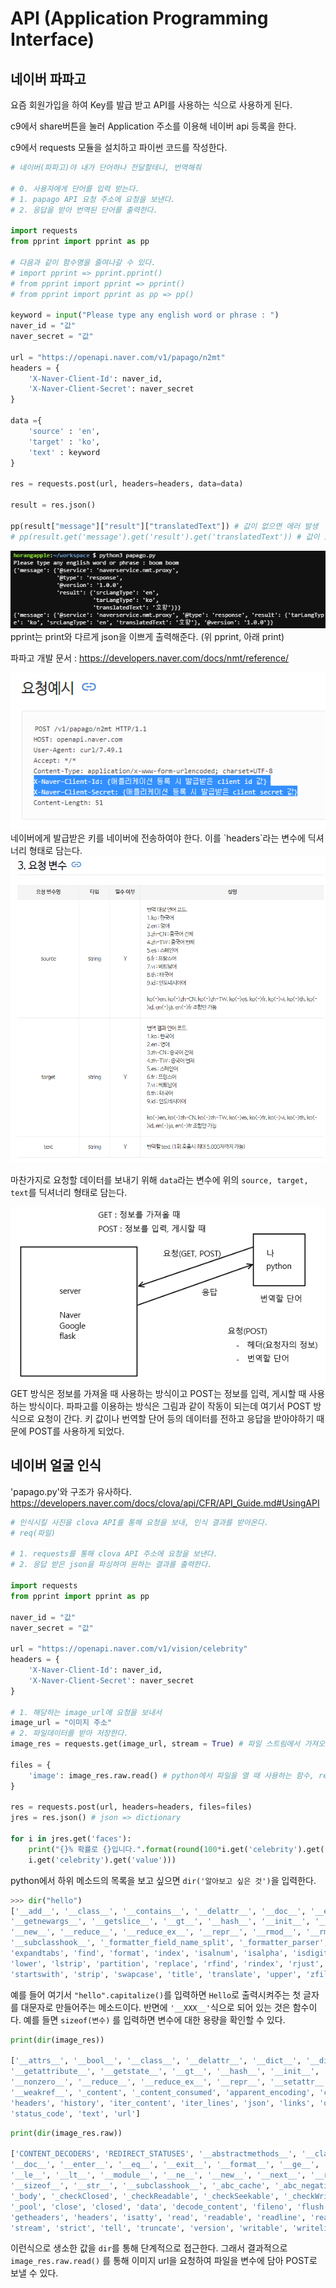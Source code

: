 # API (Application Programming Interface)

## 네이버 파파고

요즘 회원가입을 하여 Key를 발급 받고 API를 사용하는 식으로 사용하게 된다.

c9에서 share버튼을 눌러 Application 주소를 이용해 네이버 api 등록을 한다.

c9에서 requests 모듈을 설치하고 파이썬 코드를 작성한다.

```python
# 네이버(파파고)야 내가 단어하나 전달할테니, 번역해줘

# 0. 사용자에게 단어를 입력 받는다.
# 1. papago API 요청 주소에 요청을 보낸다.
# 2. 응답을 받아 번역된 단어를 출력한다.

import requests
from pprint import pprint as pp

# 다음과 같이 함수명을 줄여나갈 수 있다.
# import pprint => pprint.pprint()
# from pprint import pprint => pprint()
# from pprint import pprint as pp => pp()

keyword = input("Please type any english word or phrase : ")
naver_id = "값"
naver_secret = "값"

url = "https://openapi.naver.com/v1/papago/n2mt"
headers = {
    'X-Naver-Client-Id': naver_id,
    'X-Naver-Client-Secret': naver_secret
}

data ={
    'source' : 'en',
    'target' : 'ko',
    'text' : keyword
}

res = requests.post(url, headers=headers, data=data)

result = res.json()

pp(result["message"]["result"]["translatedText"]) # 값이 없으면 에러 발생
# pp(result.get('message').get('result').get('translatedText')) # 값이 없으면 NULL 출력
```
<img src = "images/image 002.png">
pprint는 print와 다르게 json을 이쁘게 출력해준다. (위 pprint, 아래 print)

파파고 개발 문서 : https://developers.naver.com/docs/nmt/reference/

<img src = "images/image 011.png">
네이버에게 발급받은 키를 네이버에 전송하여야 한다. 이를 `headers`라는 변수에 딕셔너리 형태로 담는다.
<img src = "images/image 012.png">

마찬가지로 요청할 데이터를 보내기 위해 `data`라는 변수에 위의 `source, target, text`를 딕셔너리 형태로 담는다.



<img src = "images/image 013.png">
GET 방식은 정보를 가져올 때 사용하는 방식이고 POST는 정보를 입력, 게시할 때 사용하는 방식이다. 파파고를 이용하는 방식은 그림과 같이 작동이 되는데 여기서 POST 방식으로 요청이 간다.  키 값이나 번역할 단어 등의 데이터를 전하고 응답을 받아야하기 때문에 POST를 사용하게 되었다.

## 네이버 얼굴 인식

'papago.py'와 구조가 유사하다.
https://developers.naver.com/docs/clova/api/CFR/API_Guide.md#UsingAPI

```python
# 인식시킬 사진을 clova API를 통해 요청을 보내, 인식 결과를 받아온다.
# req(파일)

# 1. requests를 통해 clova API 주소에 요청을 보낸다.
# 2. 응답 받은 json을 파싱하여 원하는 결과를 출력한다.

import requests
from pprint import pprint as pp

naver_id = "값"
naver_secret = "값"

url = "https://openapi.naver.com/v1/vision/celebrity"
headers = {
    'X-Naver-Client-Id': naver_id,
    'X-Naver-Client-Secret': naver_secret
}

# 1. 해당하는 image_url에 요청을 보내서
image_url = "이미지 주소"
# 2. 파일데이터를 받아 저장한다.
image_res = requests.get(image_url, stream = True) # 파일 스트림에서 가져오기위해 steam = True로 설정한다.

files = {
    'image': image_res.raw.read() # python에서 파일을 열 때 사용하는 함수, read binary
}

res = requests.post(url, headers=headers, files=files)
jres = res.json() # json => dictionary

for i in jres.get('faces'):
    print("{}% 확률로 {}입니다.".format(round(100*i.get('celebrity').get('confidence')),\
    i.get('celebrity').get('value')))

```

python에서 하위 메소드의 목록을 보고 싶으면 `dir('알아보고 싶은 것')`을 입력한다.
```python
>>> dir("hello")
['__add__', '__class__', '__contains__', '__delattr__', '__doc__', '__eq__', '__format__', '__ge__', '__getattribute__', '__getitem__',
'__getnewargs__', '__getslice__', '__gt__', '__hash__', '__init__', '__le__', '__len__', '__lt__', '__mod__', '__mul__', '__ne__',
'__new__', '__reduce__', '__reduce_ex__', '__repr__', '__rmod__', '__rmul__', '__setattr__', '__sizeof__', '__str__', 
'__subclasshook__', '_formatter_field_name_split', '_formatter_parser', 'capitalize', 'center', 'count', 'decode', 'encode', 'endswith',
'expandtabs', 'find', 'format', 'index', 'isalnum', 'isalpha', 'isdigit', 'islower', 'isspace', 'istitle', 'isupper', 'join', 'ljust',
'lower', 'lstrip', 'partition', 'replace', 'rfind', 'rindex', 'rjust', 'rpartition', 'rsplit', 'rstrip', 'split', 'splitlines', 
'startswith', 'strip', 'swapcase', 'title', 'translate', 'upper', 'zfill']
```

예를 들어 여기서 `"hello".capitalize()`를 입력하면 `Hello`로 출력시켜주는 첫 글자를 대문자로 만들어주는 메소드이다. 
반면에 `'__XXX__'`식으로 되어 있는 것은 함수이다. 예를 들면 `sizeof(변수)` 를 입력하면 변수에 대한 용량을 확인할 수 있다.

```python
print(dir(image_res))

['__attrs__', '__bool__', '__class__', '__delattr__', '__dict__', '__dir__', '__doc__', '__eq__', '__format__', '__ge__', 
'__getattribute__', '__getstate__', '__gt__', '__hash__', '__init__', '__iter__', '__le__', '__lt__', '__module__', '__ne__', '__new__',
'__nonzero__', '__reduce__', '__reduce_ex__', '__repr__', '__setattr__', '__setstate__', '__sizeof__', '__str__', '__subclasshook__', 
'__weakref__', '_content', '_content_consumed', 'apparent_encoding', 'close', 'connection', 'content', 'cookies', 'elapsed', 'encoding',
'headers', 'history', 'iter_content', 'iter_lines', 'json', 'links', 'ok', 'raise_for_status', 'raw', 'reason', 'request', 
'status_code', 'text', 'url']
```

```python
print(dir(image_res.raw))

['CONTENT_DECODERS', 'REDIRECT_STATUSES', '__abstractmethods__', '__class__', '__del__', '__delattr__', '__dict__', '__dir__', 
'__doc__', '__enter__', '__eq__', '__exit__', '__format__', '__ge__', '__getattribute__', '__gt__', '__hash__', '__init__', '__iter__', 
'__le__', '__lt__', '__module__', '__ne__', '__new__', '__next__', '__reduce__', '__reduce_ex__', '__repr__', '__setattr__', 
'__sizeof__', '__str__', '__subclasshook__', '_abc_cache', '_abc_negative_cache', '_abc_negative_cache_version', '_abc_registry', 
'_body', '_checkClosed', '_checkReadable', '_checkSeekable', '_checkWritable', '_connection', '_decoder', '_fp', '_original_response', 
'_pool', 'close', 'closed', 'data', 'decode_content', 'fileno', 'flush', 'from_httplib', 'get_redirect_location', 'getheader', 
'getheaders', 'headers', 'isatty', 'read', 'readable', 'readline', 'readlines', 'reason', 'release_conn', 'seek', 'seekable', 'status', 
'stream', 'strict', 'tell', 'truncate', 'version', 'writable', 'writelines']
```

이런식으로 생소한 값을 `dir`를 통해 단계적으로 접근한다. 그래서 결과적으로 `image_res.raw.read()` 를 통해 이미지 url을 요청하여 파일을 변수에 담아 POST로 보낼 수 있다.

